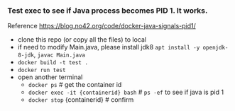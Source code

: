 ### Test exec to see if Java process becomes PID 1. It works.
Reference   https://blog.no42.org/code/docker-java-signals-pid1/

* clone this repo (or copy all the files) to local
* if need to modify Main.java, please install jdk8 `apt install -y openjdk-8-jdk`, `javac Main.java`
* `docker build -t test .`  
* `docker run test`
* open another terminal
  * `docker ps` # get the container id 
  * `docker exec -it {containerid} bash` # `ps -ef` to see if java is pid 1
  * `docker stop` {containerid} # confirm
  
  
